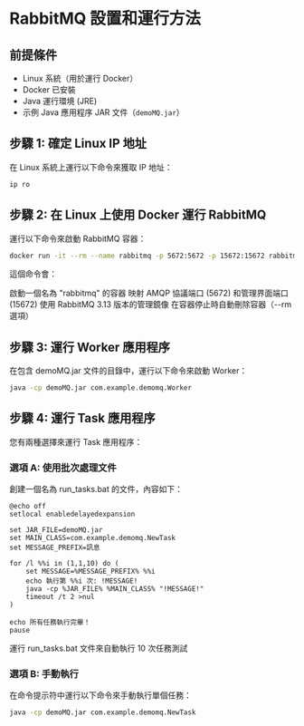 # RabbitMQ 設置和運行方法


## 前提條件

- Linux 系統（用於運行 Docker）
- Docker 已安裝
- Java 運行環境 (JRE)
- 示例 Java 應用程序 JAR 文件（`demoMQ.jar`）

## 步驟 1: 確定 Linux IP 地址

在 Linux 系統上運行以下命令來獲取 IP 地址：

```bash
ip ro
```
## 步驟 2: 在 Linux 上使用 Docker 運行 RabbitMQ
運行以下命令來啟動 RabbitMQ 容器：

````bash
docker run -it --rm --name rabbitmq -p 5672:5672 -p 15672:15672 rabbitmq:3.13-management
````
這個命令會：

啟動一個名為 "rabbitmq" 的容器
映射 AMQP 協議端口 (5672) 和管理界面端口 (15672)
使用 RabbitMQ 3.13 版本的管理鏡像
在容器停止時自動刪除容器（--rm 選項）

## 步驟 3: 運行 Worker 應用程序
在包含 demoMQ.jar 文件的目錄中，運行以下命令來啟動 Worker：

````bash
java -cp demoMQ.jar com.example.demomq.Worker
````

## 步驟 4: 運行 Task 應用程序
您有兩種選擇來運行 Task 應用程序：
### 選項 A: 使用批次處理文件

創建一個名為 run_tasks.bat 的文件，內容如下：
````batch
@echo off
setlocal enabledelayedexpansion

set JAR_FILE=demoMQ.jar
set MAIN_CLASS=com.example.demomq.NewTask
set MESSAGE_PREFIX=訊息

for /l %%i in (1,1,10) do (
    set MESSAGE=%MESSAGE_PREFIX% %%i
    echo 執行第 %%i 次: !MESSAGE!
    java -cp %JAR_FILE% %MAIN_CLASS% "!MESSAGE!"
    timeout /t 2 >nul
)

echo 所有任務執行完畢！
pause
````

運行 run_tasks.bat 文件來自動執行 10 次任務測試

### 選項 B: 手動執行
在命令提示符中運行以下命令來手動執行單個任務：

````bash
java -cp demoMQ.jar com.example.demomq.NewTask
````

